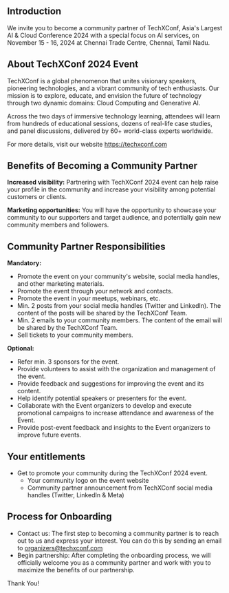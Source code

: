 ## Introduction

We invite you to become a community partner of  TechXConf, Asia's Largest AI & Cloud Conference 2024 with a special focus on AI services, on November 15 - 16, 2024 at Chennai Trade Centre, Chennai, Tamil Nadu.

## About TechXConf 2024 Event

TechXConf is a global phenomenon that unites visionary speakers, pioneering technologies, and a vibrant community of tech enthusiasts. Our mission is to explore, educate, and envision the future of technology through two dynamic domains: Cloud Computing and Generative AI.

Across the two days of immersive technology learning, attendees will learn from hundreds of educational sessions, dozens of real-life case studies, and panel discussions, delivered by 60+ world-class experts worldwide.

For more details, visit our website https://techxconf.com

## Benefits of Becoming a Community Partner

**Increased visibility:** Partnering with TechXConf 2024 event can help raise your profile in the community and increase your visibility among potential customers or clients.

**Marketing opportunities:** You will have the opportunity to showcase your community to our supporters and target audience, and potentially gain new community members and followers.

## Community Partner Responsibilities

**Mandatory:**
- Promote the event on your community's website, social media handles, and other marketing materials.
- Promote the event through your network and contacts.
- Promote the event in your meetups, webinars, etc.
- Min. 2 posts from your social media handles (Twitter and LinkedIn). The content of the posts will be shared by the TechXConf Team.
- Min. 2 emails to your community members. The content of the email will be shared by the TechXConf Team.
- Sell tickets to your community members.

**Optional:**
- Refer min. 3 sponsors for the event.
- Provide volunteers to assist with the organization and management of the event.
- Provide feedback and suggestions for improving the event and its content.
- Help identify potential speakers or presenters for the event.
- Collaborate with the Event organizers to develop and execute promotional campaigns to increase attendance and awareness of the Event.
- Provide post-event feedback and insights to the Event organizers to improve future events.

## Your entitlements
- Get to promote your community during the TechXConf 2024 event.
  - Your community logo on the event website
  - Community partner announcement from TechXConf social media handles (Twitter, LinkedIn & Meta)
    
## Process for Onboarding
- Contact us: The first step to becoming a community partner is to reach out to us and express your interest. You can do this by sending an email to organizers@techxconf.com
- Begin partnership: After completing the onboarding process, we will officially welcome you as a community partner and work with you to maximize the benefits of our partnership.

Thank You!
